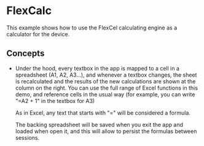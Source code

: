 # FlexCalc

This example shows how to use the FlexCel calculating engine as a calculator for the device.

## Concepts

- Under the hood, every textbox in the app is mapped to a cell in a spreadsheet (A1, A2, A3...),
  and whenever a textbox changes, the sheet is recalculated and the results of the new calculations
  are shown at the column on the right. You can use the full range of Excel functions in this demo,
  and reference cells in the usual way (for example, you can write "=A2 + 1" in the textbox for A3)

  As in Excel, any text that starts with "=" will be considered a formula.

  The backing spreadsheet will be saved when you exit the app and loaded when open it, and this will allow to 
  persist the formulas between sessions.
